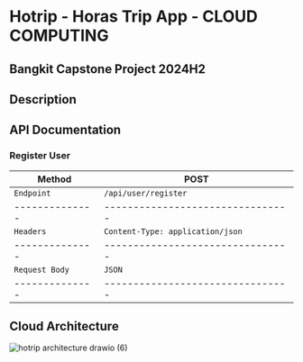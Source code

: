 # Hotrip - Horas Trip App - CLOUD COMPUTING

## Bangkit Capstone Project 2024H2

## Description

## API Documentation

### Register User

| **Method**     | **POST**                         |
| -------------- | -------------------------------- |
| `Endpoint`     | `/api/user/register`             |
| -------------- | -------------------------------- |
| `Headers`      | `Content-Type: application/json` |
| -------------- | -------------------------------- |
| `Request Body` | `JSON`                           |
| -------------- | -------------------------------- |

## Cloud Architecture

![hotrip architecture drawio (6)](https://github.com/user-attachments/assets/051882ee-3d5a-4981-91c9-3ea2eb106b96)
